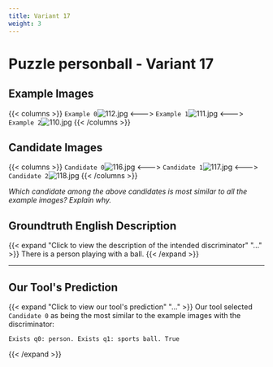 ```yaml
---
title: Variant 17
weight: 3
---
```


# Puzzle personball - Variant 17

## Example Images
{{< columns >}}
`Example 0`![112.jpg](/natscene_data/images/112.jpg)
<--->
`Example 1`![111.jpg](/natscene_data/images/111.jpg)
<--->
`Example 2`![110.jpg](/natscene_data/images/110.jpg)
{{< /columns >}}

## Candidate Images
{{< columns >}}
`Candidate 0`![116.jpg](/natscene_data/images/116.jpg)
<--->
`Candidate 1`![117.jpg](/natscene_data/images/117.jpg)
<--->
`Candidate 2`![118.jpg](/natscene_data/images/118.jpg)
{{< /columns >}}

*Which candidate among the above candidates is most similar to all the example images? Explain why.*

## Groundtruth English Description

{{< expand "Click to view the description of the intended discriminator" "..." >}}
There is a person playing with a ball.
{{< /expand >}}

---



## Our Tool's Prediction

{{< expand "Click to view our tool's prediction" "..." >}}
Our tool selected `Candidate 0` as being the most similar to the example images with the discriminator:
```plaintext
Exists q0: person. Exists q1: sports ball. True
```
{{< /expand >}}

